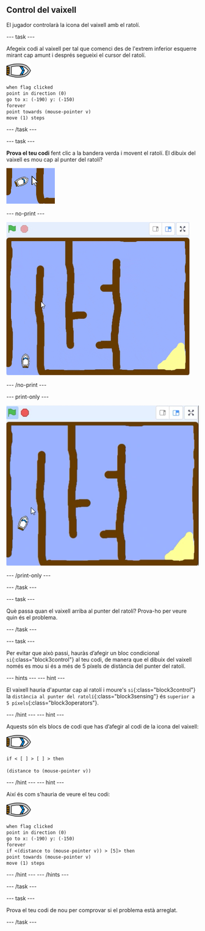 ## Control del vaixell

El jugador controlarà la icona del vaixell amb el ratolí.

--- task ---

Afegeix codi al vaixell per tal que comenci des de l'extrem inferior esquerre mirant cap amunt i després segueixi el cursor del ratolí.

![icona-vaixell](images/boat_resize.png)

```blocks3
when flag clicked
point in direction (0)
go to x: (-190) y: (-150)
forever
point towards (mouse-pointer v)
move (1) steps
```

--- /task ---

--- task ---

**Prova el teu codi** fent clic a la bandera verda i movent el ratolí. El dibuix del vaixell es mou cap al punter del ratolí?

![captura de pantalla](images/boat-mouse.png)

--- no-print ---

![captura de pantalla](images/boat-pointer-test-anim.gif)

--- /no-print ---

--- print-only ---

![captura de pantalla](images/boat-pointer-test-anim.png)

--- /print-only ---

--- /task ---

--- task ---

Què passa quan el vaixell arriba al punter del ratolí? Prova-ho per veure quin és el problema.

--- /task ---

--- task ---

Per evitar que això passi, hauràs d’afegir un bloc condicional `si`{:class="block3control"} al teu codi, de manera que el dibuix del vaixell només es mou si és a més de 5 píxels de distància del punter del ratolí.

--- hints --- --- hint ---

El vaixell hauria d'apuntar cap al ratolí i moure's `si`{:class="block3control"} la `distància al punter del ratolí`{:class="block3sensing"} és `superior a 5 píxels`{:class="block3operators"}.

--- /hint --- --- hint ---

Aquests són els blocs de codi que has d’afegir al codi de la icona del vaixell:

![icona-vaixell](images/boat_resize.png)

```blocks3
if < [ ] > [ ] > then

(distance to (mouse-pointer v))
```

--- /hint --- --- hint ---

Així és com s'hauria de veure el teu codi:

![icona-vaixell](images/boat_resize.png)

```blocks3
when flag clicked
point in direction (0)
go to x: (-190) y: (-150)
forever
if <(distance to (mouse-pointer v)) > [5]> then
point towards (mouse-pointer v)
move (1) steps
```

--- /hint --- --- /hints ---

--- /task ---

--- task ---

Prova el teu codi de nou per comprovar si el problema està arreglat.

--- /task ---